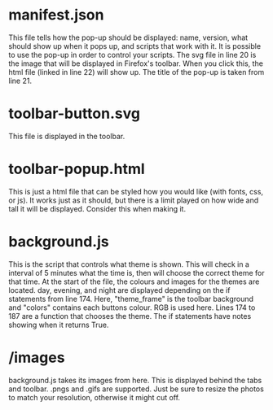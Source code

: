 # manifest.json

This file tells how the pop-up should be displayed: name, version, what should show up when it pops up, and scripts that work with it. It is possible to use the pop-up in order to control your scripts.
The svg file in line 20 is the image that will be displayed in Firefox's toolbar. When you click this, the html file (linked in line 22) will show up. The title of the pop-up is taken from line 21.

# toolbar-button.svg

This file is displayed in the toolbar.

# toolbar-popup.html

This is just a html file that can be styled how you would like (with fonts, css, or js). It works just as it should, but there is a limit played on how wide and tall it will be displayed. Consider this when making it.

# background.js

This is the script that controls what theme is shown. This will check in a interval of 5 minutes what the time is, then will choose the correct theme for that time.
At the start of the file, the colours and images for the themes are located. day, evening, and night are displayed depending on the if statements from line 174. Here, "theme_frame" is the toolbar background and "colors" contains each buttons colour. RGB is used here.
Lines 174 to 187 are a function that chooses the theme. The if statements have notes showing when it returns True.

# /images

background.js takes its images from here. This is displayed behind the tabs and toolbar. .pngs and .gifs are supported. Just be sure to resize the photos to match your resolution, otherwise it might cut off. 